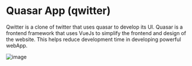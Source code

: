 # Quasar App (qwitter)

Qwitter is a clone of twitter that uses quasar to develop its UI. Quasar is a frontend framework that uses VueJs to simplify the frontend and design of the website. This helps reduce development time in developing powerful webApp.

![image](https://user-images.githubusercontent.com/36519974/166891519-11a3f0d9-d891-4824-ac52-c553471ee916.png)
